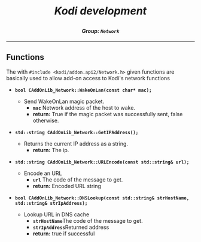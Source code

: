 # *<p align="center">Kodi development</p>*
#### *<p align="center">Group: ```Network```</p>*

----------

Functions
-------------

The with ```#include <kodi/addon.api2/Network.h>``` given functions are basically used to allow add-on access to Kodi's network functions

*  <b>```bool CAddOnLib_Network::WakeOnLan(const char* mac);```</b>
    * Send WakeOnLan magic packet.
	    * <b>```mac```</b> Network address of the host to wake.
		* <b>return:</b> True if the magic packet was successfully sent, false otherwise.

*  <b>```std::string CAddOnLib_Network::GetIPAddress();```</b>
    * Returns the current IP address as a string.
		* <b>return:</b> The ip.

*  <b>```std::string CAddOnLib_Network::URLEncode(const std::string& url);```</b>
    * Encode an URL
	    * <b>```url```</b> The code of the message to get.
		* <b>return:</b> Encoded URL string

*  <b>```bool CAddOnLib_Network::DNSLookup(const std::string& strHostName, std::string& strIpAddress);```</b>
    * Lookup URL in DNS cache
	    * <b>```strHostName```</b>The code of the message to get.
	    * <b>```strIpAddress```</b>Returned address
		* <b>return:</b> true if successful
